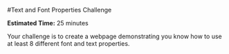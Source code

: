 #Text and Font Properties Challenge

**Estimated Time:** 25 minutes

Your challenge is to create a webpage demonstrating you know how to use at least 8 different font and text properties.
